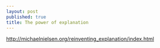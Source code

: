 ```yaml
---
layout: post
published: true
title: The power of explanation
---
```


http://michaelnielsen.org/reinventing_explanation/index.html
